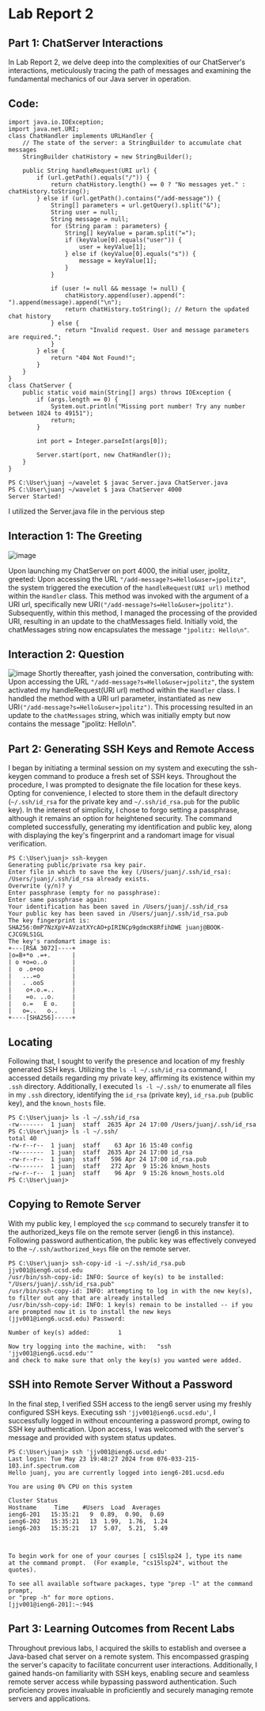 # Lab Report 2
## Part 1: ChatServer Interactions
In Lab Report 2, we delve deep into the complexities of our ChatServer's interactions, meticulously tracing the path of messages and examining the fundamental mechanics of our Java server in operation.
## Code:
```
import java.io.IOException;
import java.net.URI;
class ChatHandler implements URLHandler {
    // The state of the server: a StringBuilder to accumulate chat messages
    StringBuilder chatHistory = new StringBuilder();

    public String handleRequest(URI url) {
        if (url.getPath().equals("/")) {
            return chatHistory.length() == 0 ? "No messages yet." : chatHistory.toString();
        } else if (url.getPath().contains("/add-message")) {
            String[] parameters = url.getQuery().split("&");
            String user = null;
            String message = null;
            for (String param : parameters) {
                String[] keyValue = param.split("=");
                if (keyValue[0].equals("user")) {
                    user = keyValue[1];
                } else if (keyValue[0].equals("s")) {
                    message = keyValue[1];
                }
            }

            if (user != null && message != null) {
                chatHistory.append(user).append(": ").append(message).append("\n");
                return chatHistory.toString(); // Return the updated chat history
            } else {
                return "Invalid request. User and message parameters are required.";
            }
        } else {
            return "404 Not Found!";
        }
    }
}
class ChatServer {
    public static void main(String[] args) throws IOException {
        if (args.length == 0) {
            System.out.println("Missing port number! Try any number between 1024 to 49151");
            return;
        }

        int port = Integer.parseInt(args[0]);

        Server.start(port, new ChatHandler());
    }
}
```
```
PS C:\User\juanj ~/wavelet $ javac Server.java ChatServer.java
PS C:\User\juanj ~/wavelet $ java ChatServer 4000
Server Started!
```
I utilized the Server.java file in the pervious step

## Interaction 1: The Greeting
![image](https://github.com/jjvsqz/cse15l-lab-reports/assets/142750464/5dcc2a6c-bd02-483c-beac-c4742d280943)

Upon launching my ChatServer on port 4000, the initial user, jpolitz, greeted:
Upon accessing the URL ```"/add-message?s=Hello&user=jpolitz"```, the system triggered the execution of the ```handleRequest(URI url)``` method within the ```Handler``` class. This method was invoked with the argument of a URI url, specifically new URI```("/add-message?s=Hello&user=jpolitz")```. Subsequently, within this method, I managed the processing of the provided URI, resulting in an update to the chatMessages field. Initially void, the chatMessages string now encapsulates the message ```"jpolitz: Hello\n"```.

## Interaction 2: Question
![image](https://github.com/jjvsqz/cse15l-lab-reports/assets/142750464/bfbee6a5-d855-4170-a050-1c40ae6ba712)
Shortly thereafter, yash joined the conversation, contributing with:
Upon accessing the URL ```"/add-message?s=Hello&user=jpolitz"```, the system activated my handleRequest(URI url) method within the ```Handler``` class. I handled the method with a URI url parameter, instantiated as new URI```("/add-message?s=Hello&user=jpolitz")```. This processing resulted in an update to the ```chatMessages``` string, which was initially empty but now contains the message "jpolitz: Hello\n".

## Part 2: Generating SSH Keys and Remote Access
I began by initiating a terminal session on my system and executing the ssh-keygen command to produce a fresh set of SSH keys. Throughout the procedure, I was prompted to designate the file location for these keys. Opting for convenience, I elected to store them in the default directory (```~/.ssh/id_rsa``` for the private key and ```~/.ssh/id_rsa.pub``` for the public key). In the interest of simplicity, I chose to forgo setting a passphrase, although it remains an option for heightened security. The command completed successfully, generating my identification and public key, along with displaying the key's fingerprint and a randomart image for visual verification.
```
PS C:\User\juanj> ssh-keygen
Generating public/private rsa key pair.
Enter file in which to save the key (/Users/juanj/.ssh/id_rsa): 
/Users/juanj/.ssh/id_rsa already exists.
Overwrite (y/n)? y
Enter passphrase (empty for no passphrase): 
Enter same passphrase again: 
Your identification has been saved in /Users/juanj/.ssh/id_rsa
Your public key has been saved in /Users/juanj/.ssh/id_rsa.pub
The key fingerprint is:
SHA256:0mP7NzXpV+AVzatXYcAO+pIRINCp9gdmcK8RfihDWE juanj@BOOK-CJCG9LS1GL
The key's randomart image is:
+---[RSA 3072]----+
|o=B+*o .=+.      |
| o +o=o..o       |
|  o .o+oo        |
|   ...=o         |
|   . .ooS        |
|    o+.o.=..     |
|    =o. ..o.     |
|   o.=   E o.    |
|   o=..   o..    |
+----[SHA256]-----+
```
## Locating
Following that, I sought to verify the presence and location of my freshly generated SSH keys. Utilizing the ```ls -l ~/.ssh/id_rsa``` command, I accessed details regarding my private key, affirming its existence within my ```.ssh``` directory. Additionally, I executed ```ls -l ~/.ssh/``` to enumerate all files in my ```.ssh``` directory, identifying the ```id_rsa``` (private key), ```id_rsa.pub``` (public key), and the ```known_hosts``` file.

```
PS C:\User\juanj> ls -l ~/.ssh/id_rsa
-rw-------  1 juanj  staff  2635 Apr 24 17:00 /Users/juanj/.ssh/id_rsa
PS C:\User\juanj> ls -l ~/.ssh/
total 40
-rw-r--r--  1 juanj  staff    63 Apr 16 15:40 config
-rw-------  1 juanj  staff  2635 Apr 24 17:00 id_rsa
-rw-r--r--  1 juanj  staff   596 Apr 24 17:00 id_rsa.pub
-rw-------  1 juanj  staff   272 Apr  9 15:26 known_hosts
-rw-r--r--  1 juanj  staff    96 Apr  9 15:26 known_hosts.old
PS C:\User\juanj>
```

## Copying to Remote Server
With my public key, I employed the ```scp``` command to securely transfer it to the authorized_keys file on the remote server (ieng6 in this instance). Following password authentication, the public key was effectively conveyed to the ```~/.ssh/authorized_keys``` file on the remote server.

```
PS C:\User\juanj> ssh-copy-id -i ~/.ssh/id_rsa.pub jjv001@ieng6.ucsd.edu 
/usr/bin/ssh-copy-id: INFO: Source of key(s) to be installed: "/Users/juanj/.ssh/id_rsa.pub"
/usr/bin/ssh-copy-id: INFO: attempting to log in with the new key(s), to filter out any that are already installed
/usr/bin/ssh-copy-id: INFO: 1 key(s) remain to be installed -- if you are prompted now it is to install the new keys
(jjv001@ieng6.ucsd.edu) Password: 

Number of key(s) added:        1

Now try logging into the machine, with:   "ssh 'jjv001@ieng6.ucsd.edu'"
and check to make sure that only the key(s) you wanted were added.
```

## SSH into Remote Server Without a Password
In the final step, I verified SSH access to the ieng6 server using my freshly configured SSH keys. Executing ssh ```'jjv001@ieng6.ucsd.edu'```, I successfully logged in without encountering a password prompt, owing to SSH key authentication. Upon access, I was welcomed with the server's message and provided with system status updates.

```
PS C:\User\juanj> ssh 'jjv001@ieng6.ucsd.edu'
Last login: Tue May 23 19:48:27 2024 from 076-033-215-103.inf.spectrum.com
Hello juanj, you are currently logged into ieng6-201.ucsd.edu

You are using 0% CPU on this system

Cluster Status 
Hostname     Time    #Users  Load  Averages  
ieng6-201   15:35:21   9  0.89,  0.90,  0.69
ieng6-202   15:35:21   13  1.99,  1.76,  1.24
ieng6-203   15:35:21   17  5.07,  5.21,  5.49

 

To begin work for one of your courses [ cs15lsp24 ], type its name 
at the command prompt.  (For example, "cs15lsp24", without the quotes).

To see all available software packages, type "prep -l" at the command prompt,
or "prep -h" for more options.
[jjv001@ieng6-201]:~:94$
```

## Part 3: Learning Outcomes from Recent Labs
Throughout previous labs, I acquired the skills to establish and oversee a Java-based chat server on a remote system. This encompassed grasping the server's capacity to facilitate concurrent user interactions. Additionally, I gained hands-on familiarity with SSH keys, enabling secure and seamless remote server access while bypassing password authentication. Such proficiency proves invaluable in proficiently and securely managing remote servers and applications.
